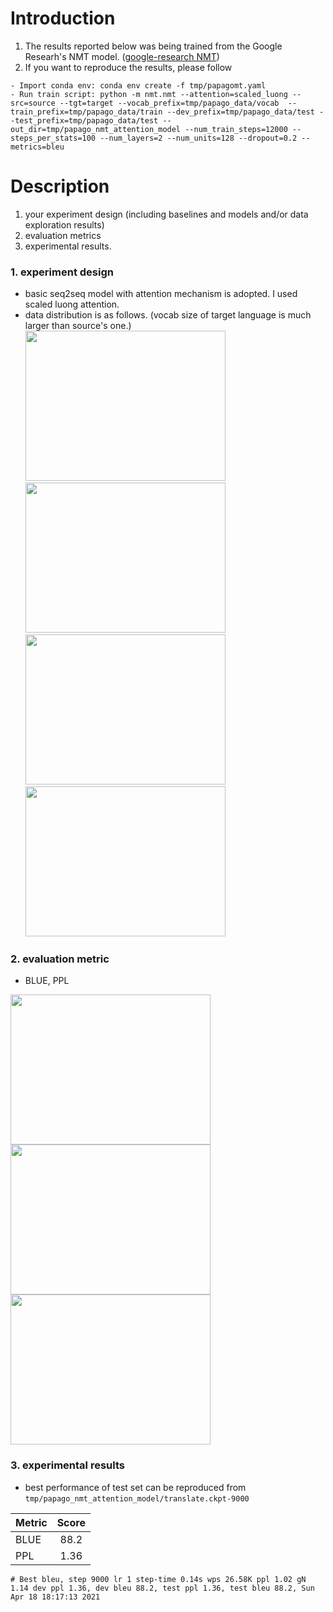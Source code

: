 # Introduction

1. The results reported below was being trained from the Google Researh's NMT model. ([google-research NMT](https://github.com/tensorflow/nmt))
2. If you want to reproduce the results, please follow
```wrap
- Import conda env: conda env create -f tmp/papagomt.yaml
- Run train script: python -m nmt.nmt --attention=scaled_luong --src=source --tgt=target --vocab_prefix=tmp/papago_data/vocab  --train_prefix=tmp/papago_data/train --dev_prefix=tmp/papago_data/test --test_prefix=tmp/papago_data/test --out_dir=tmp/papago_nmt_attention_model --num_train_steps=12000 --steps_per_stats=100 --num_layers=2 --num_units=128 --dropout=0.2 --metrics=bleu
```

# Description
1. your experiment design (including baselines and models and/or data exploration results)
2. evaluation metrics
3. experimental results.
### 1. experiment design
- basic seq2seq model with attention mechanism is adopted. I used scaled luong attention.
- data distribution is as follows. (vocab size of target language is much larger than source's one.)
<img src="https://user-images.githubusercontent.com/45305396/115143305-7212eb80-a081-11eb-9f7e-0862ce6a8401.png"  width="320" height="240"> <img src="https://user-images.githubusercontent.com/45305396/115143306-73441880-a081-11eb-960d-52491d6a8dff.png"  width="320" height="240">
<img src="https://user-images.githubusercontent.com/45305396/115143300-6fb09180-a081-11eb-857d-1211b079e8a1.png"  width="320" height="240"> <img src="https://user-images.githubusercontent.com/45305396/115143301-717a5500-a081-11eb-85a8-12b801b56287.png"  width="320" height="240">


### 2. evaluation metric
- BLUE, PPL

<img src="https://user-images.githubusercontent.com/45305396/115143832-860c1c80-a084-11eb-81be-1fe4e5c6e92a.PNG"  width="320" height="240"> <img src="https://user-images.githubusercontent.com/45305396/115143834-87d5e000-a084-11eb-9447-669c50223f64.PNG"  width="320" height="240"> <img src="https://user-images.githubusercontent.com/45305396/115143835-89070d00-a084-11eb-95e2-4a357e01585b.PNG"  width="320" height="240">


### 3. experimental results
- best performance of test set can be reproduced from `tmp/papago_nmt_attention_model/translate.ckpt-9000`

Metric | Score | 
--- | :---: | 
BLUE | 88.2 |
PPL  | 1.36  |



```wrap
# Best bleu, step 9000 lr 1 step-time 0.14s wps 26.58K ppl 1.02 gN 1.14 dev ppl 1.36, dev bleu 88.2, test ppl 1.36, test bleu 88.2, Sun Apr 18 18:17:13 2021
```
